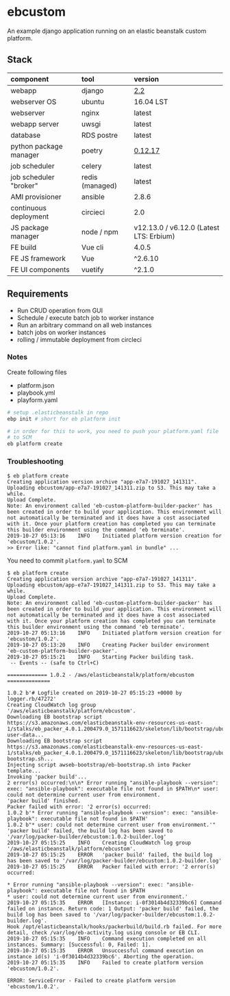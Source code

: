 # ebcustom
An example django application running on an elastic beanstalk custom platform.

## Stack

| component | tool | version |
|:-|:-|:-|
| webapp | django | [2.2](https://docs.djangoproject.com/en/2.2/) |
| webserver OS | ubuntu | 16.04 LST |
| webserver | nginx | latest |
| webapp server | uwsgi | latest |
| database | RDS postre | latest |
| python package manager | poetry | [0.12.17](https://github.com/sdispater/poetry/releases/tag/0.12.17) |
| job scheduler | celery | latest |
| job scheduler "broker" | redis (managed) | latest |
| AMI provisioner | ansible | 2.8.6 |
| continuous deployment | circieci | 2.0 |
| JS package manager | node / npm | v12.13.0 / v6.12.0 (Latest LTS: Erbium) |
| FE build | Vue cli | 4.0.5 |
| FE JS framework | Vue | ^2.6.10 |
| FE UI components | vuetify | ^2.1.0 |

## Requirements

- Run CRUD operation from GUI
- Schedule / execute batch job to worker instance
- Run an arbitrary command on all web instances
- batch jobs on worker instances
- rolling / immutable deployment from circleci

### Notes

Create following files
- platform.json
- playbook.yml
- playform.yaml

```sh
# setup .elasticbeanstalk in repo
ebp init # short for eb platform init

# in order for this to work, you need to push your platform.yaml file
# to SCM
eb platform create
```

### Troubleshooting
```
$ eb platform create
Creating application version archive "app-e7a7-191027_141311".
Uploading ebcustom/app-e7a7-191027_141311.zip to S3. This may take a while.
Upload Complete.
Note: An environment called 'eb-custom-platform-builder-packer' has been created in order to build your application. This environment will not automatically be terminated and it does have a cost associated with it. Once your platform creation has completed you can terminate this builder environment using the command 'eb terminate'.
2019-10-27 05:13:16    INFO    Initiated platform version creation for 'ebcustom/1.0.2'.
>> Error like: "cannot find platform.yaml in bundle" ...
```
You need to commit `platform.yaml` to SCM

```
$ eb platform create
Creating application version archive "app-e7a7-191027_141311".
Uploading ebcustom/app-e7a7-191027_141311.zip to S3. This may take a while.
Upload Complete.
Note: An environment called 'eb-custom-platform-builder-packer' has been created in order to build your application. This environment will not automatically be terminated and it does have a cost associated with it. Once your platform creation has completed you can terminate this builder environment using the command 'eb terminate'.
2019-10-27 05:13:16    INFO    Initiated platform version creation for 'ebcustom/1.0.2'.
2019-10-27 05:13:20    INFO    Creating Packer builder environment 'eb-custom-platform-builder-packer'.
2019-10-27 05:15:21    INFO    Starting Packer building task.
 -- Events -- (safe to Ctrl+C)

============= 1.0.2 - /aws/elasticbeanstalk/platform/ebcustom ==============

1.0.2 b'# Logfile created on 2019-10-27 05:15:23 +0000 by logger.rb/47272'
Creating CloudWatch log group '/aws/elasticbeanstalk/platform/ebcustom'.
Downloading EB bootstrap script https://s3.amazonaws.com/elasticbeanstalk-env-resources-us-east-1/stalks/eb_packer_4.0.1.200479.0_1571116623/skeleton/lib/bootstrap/ubuntu1604/eb-user-data...
Downloading EB bootstrap script https://s3.amazonaws.com/elasticbeanstalk-env-resources-us-east-1/stalks/eb_packer_4.0.1.200479.0_1571116623/skeleton/lib/bootstrap/ubuntu1604/eb-bootstrap.sh...
Injecting script awseb-bootstrap/eb-bootstrap.sh into Packer template...
Invoking 'packer build'...
2 error(s) occurred:\n\n* Error running "ansible-playbook --version": exec: "ansible-playbook": executable file not found in $PATH\n* user: could not determine current user from environment.
'packer build' finished.
Packer failed with error: '2 error(s) occurred:
1.0.2 b'* Error running "ansible-playbook --version": exec: "ansible-playbook": executable file not found in $PATH'
1.0.2 b"* user: could not determine current user from environment.'"
'packer build' failed, the build log has been saved to '/var/log/packer-builder/ebcustom:1.0.2-builder.log'
2019-10-27 05:15:25    INFO    Creating CloudWatch log group '/aws/elasticbeanstalk/platform/ebcustom'.
2019-10-27 05:15:25    ERROR   'packer build' failed, the build log has been saved to '/var/log/packer-builder/ebcustom:1.0.2-builder.log'
2019-10-27 05:15:25    ERROR   Packer failed with error: '2 error(s) occurred:

* Error running "ansible-playbook --version": exec: "ansible-playbook": executable file not found in $PATH
* user: could not determine current user from environment.'
2019-10-27 05:15:35    ERROR   [Instance: i-0f3014b4d32339bc6] Command failed on instance. Return code: 1 Output: 'packer build' failed, the build log has been saved to '/var/log/packer-builder/ebcustom:1.0.2-builder.log'. 
Hook /opt/elasticbeanstalk/hooks/packerbuild/build.rb failed. For more detail, check /var/log/eb-activity.log using console or EB CLI.
2019-10-27 05:15:35    INFO    Command execution completed on all instances. Summary: [Successful: 0, Failed: 1].
2019-10-27 05:15:35    ERROR   Unsuccessful command execution on instance id(s) 'i-0f3014b4d32339bc6'. Aborting the operation.
2019-10-27 05:15:35    INFO    Failed to create platform version 'ebcustom/1.0.2'.
                                
ERROR: ServiceError - Failed to create platform version 'ebcustom/1.0.2'.
```
